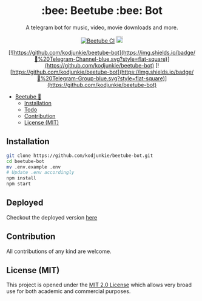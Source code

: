 <h1 align="center">:bee: Beetube :bee: Bot</h1>

<div align="center">

A telegram bot for music, video, movie downloads and more.

[![Beetube CI](https://github.com/kodjunkie/beetube-bot/workflows/Beetube%20CI/badge.svg)](https://github.com/kodjunkie/beetube-bot/actions) <a href="https://github.com/kodjunkie/beetube-bot/blob/master/LICENSE"><img src="https://img.shields.io/badge/License-MIT-yellow.svg" alt="License: MIT" height="18"></a>

[![https://github.com/kodjunkie/beetube-bot](https://img.shields.io/badge/💬%20Telegram-Channel-blue.svg?style=flat-square)](https://github.com/kodjunkie/beetube-bot)
[![https://github.com/kodjunkie/beetube-bot](https://img.shields.io/badge/💬%20Telegram-Group-blue.svg?style=flat-square)](https://github.com/kodjunkie/beetube-bot)

</div>

- [Beetube :bee:](#beetube)
  - [Installation](#installation)
  - [Todo](#todo)
  - [Contribution](#contribution)
  - [License (MIT)](#license-mit)

## Installation

```bash
git clone https://github.com/kodjunkie/beetube-bot.git
cd beetube-bot
mv .env.example .env
# Update .env accordingly
npm install
npm start
```

## Deployed

Checkout the deployed version [here](https://t.me/Beetube_bot)

## Contribution

All contributions of any kind are welcome.

## License (MIT)

This project is opened under the [MIT 2.0 License](https://github.com/kodjunkie/beetube-bot/blob/master/LICENSE) which allows very broad use for both academic and commercial purposes.
